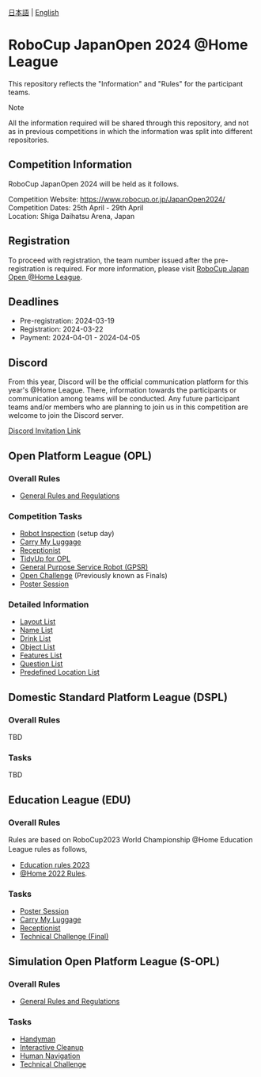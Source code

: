[日本語](README.md) | [English](README_en.md)

# RoboCup JapanOpen 2024 @Home League

This repository reflects the "Information" and "Rules" for the participant teams.

> [!NOTE]  
> All the information required will be shared through this repository, 
and not as in previous competitions in which the information was split into different repositories.


## Competition Information

RoboCup JapanOpen 2024 will be held as it follows.
  
Competition Website: https://www.robocup.or.jp/JapanOpen2024/  
Competition Dates: 25th April - 29th April  
Location: Shiga Daihatsu Arena, Japan  

## Registration
To proceed with registration, the team number issued after the pre-registration is required. For more information, please visit [RoboCup Japan Open @Home League](https://sites.google.com/site/robocuphomejapan/japanopen2024).

## Deadlines
- Pre-registration: 2024-03-19
- Registration: 2024-03-22
- Payment: 2024-04-01 - 2024-04-05


## Discord

From this year, Discord will be the official communication platform for this year's @Home League.
There, information towards the participants or communication among teams will be conducted.
Any future participant teams and/or members who are planning to join us in this competition are welcome to join the Discord server.

[Discord Invitation Link](https://discord.gg/8gJYJqUVZA)


## Open Platform League (OPL)

### Overall Rules

- [General Rules and Regulations](rules/OPL/gr_en.md)

### Competition Tasks

- [Robot Inspection](rules/OPL/ri_en.md) (setup day)
- [Carry My Luggage](rules/OPL/cml_en.md)
- [Receptionist](rules/OPL/rc_en.md)
- [TidyUp for OPL](rules/OPL/tu_en.md)
- [General Purpose Service Robot (GPSR)](rules/OPL/gpsr_en.md)
- [Open Challenge](rules/OPL/oc_en.md) (Previously known as Finals)
- [Poster Session](rules/OPL/ps_en.md)

### Detailed Information

- [Layout List](rules/OPL/sd/layout_list.md)
- [Name List](rules/OPL/sd/name_list.md)
- [Drink List](rules/OPL/sd/drink_list.md)
- [Object List](rules/OPL/sd/object_list.md)
- [Features List](rules/OPL/sd/features_list.md)
- [Question List](rules/OPL/sd/question_list.md)
- [Predefined Location List](rules/OPL/sd/pd_loc_list.md)


## Domestic Standard Platform League (DSPL)

### Overall Rules
TBD

### Tasks
TBD


## Education League (EDU)

### Overall Rules
Rules are based on RoboCup2023 World Championship @Home Education League rules as follows,　
- [Education rules 2023](https://docs.google.com/document/d/1cHRMwnPajsPiEZNw1celFjHG1CSGTA2uyJ2VcAoEuoc/edit?usp=sharing)
- [@Home 2022 Rules](https://athome.robocup.org/wp-content/uploads/2022_rulebook.pdf).

### Tasks

- [Poster Session](rules/EDU/poster_en.md)
- [Carry My Luggage](rules/EDU/cml_en.md)
- [Receptionist](rules/EDU/rc_en.md)
- [Technical Challenge (Final)](rules/EDU/finals_en.md)



## Simulation Open Platform League (S-OPL)

### Overall Rules
- [General Rules and Regulations](rules/S-OPL/gr_en.md)

### Tasks
- [Handyman](rules/S-OPL/hm_en.md)
- [Interactive Cleanup](rules/S-OPL/ic_en.md)
- [Human Navigation](rules/S-OPL/hn_en.md)
- [Technical Challenge](rules/S-OPL/tc_en.md)


